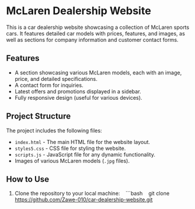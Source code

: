 # McLaren Dealership Website

This is a car dealership website showcasing a collection of McLaren sports cars. It features detailed car models with prices, features, and images, as well as sections for company information and customer contact forms.

## Features

- A section showcasing various McLaren models, each with an image, price, and detailed specifications.
- A contact form for inquiries.
- Latest offers and promotions displayed in a sidebar.
- Fully responsive design (useful for various devices).

## Project Structure

The project includes the following files:

- `index.html` - The main HTML file for the website layout.
- `styles5.css` - CSS file for styling the website.
- `scripts.js` - JavaScript file for any dynamic functionality.
- Images of various McLaren models (`.jpg` files).

## How to Use

1. Clone the repository to your local machine:
   ```bash
   git clone https://github.com/Zawe-010/car-dealership-website.git

